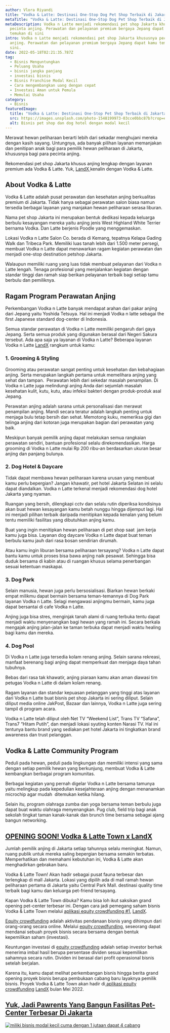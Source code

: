 ```yaml
---
author: Vlora Riyandi
title: "Vodka & Latte: Destinasi One-Stop Dog Pet Shop Terbaik di Jakarta"
metaTitle: "Vodka & Latte: Destinasi One-Stop Dog Pet Shop Terbaik di Jakarta"
metaDescription: Vodka n Latte menjadi rekomendasi pet shop Jakarta khususnya
  pecinta anjing. Perawatan dan pelayanan premium bergaya Jepang dapat kamu
  temukan di sini
intro: Vodka n Latte menjadi rekomendasi pet shop Jakarta khususnya pecinta
  anjing. Perawatan dan pelayanan premium bergaya Jepang dapat kamu temukan di
  sini.
date: 2022-05-18T02:21:35.787Z
tag:
  - Bisnis Menguntungkan
  - Peluang Usaha
  - bisnis jangka panjang
  - investasi bisnis
  - Bisnis Franchise Modal Kecil
  - Cara mengembangkan uang dengan cepat
  - Investasi Aman untuk Pemula
  - Memulai Usaha
category:
  - Bisnis
featuredImage:
  title: "Vodka & Latte: Destinasi One-Stop Pet Shop Terbaik di Jakarta | LandX"
  src: https://images.unsplash.com/photo-1548199973-03cce0bbc87b?crop=entropy&cs=tinysrgb&fm=jpg&ixlib=rb-1.2.1&q=80&raw_url=true&ixid=MnwxMjA3fDB8MHxwaG90by1wYWdlfHx8fGVufDB8fHx8&auto=format&fit=crop&w=869
  alt: Bisnis pet shop dan dog hotel dengan modal kecil
---
```

Merawat hewan peliharaan berarti lebih dari sekadar menghujani mereka dengan kasih sayang. Untungnya, ada banyak pilihan layanan memanjakan dan penitipan anak bagi para pemilik hewan peliharaan di Jakarta, khususnya bagi para pecinta anjing. 

Rekomendasi pet shop Jakarta khusus anjing lengkap dengan layanan premium ada Vodka & Latte. Yuk, [LandX ](https://landx.id/)kenalin dengan Vodka & Latte.

## About Vodka & Latte

Vodka & Latte adalah pusat perawatan dan kesehatan anjing berkualitas premium di Jakarta. Tidak hanya sebagai perawatan salon biasa namun tersedia berbagai layanan yang manjakan hewan peliharaan serasa liburan.

Nama pet shop Jakarta ini merupakan bentuk dedikasi kepada keluarga berbulu kesayangan mereka yaitu anjing jenis West Highland White Terrier bernama Vodka. Dan Latte berjenis Poodle yang menggemaskan.

Lokasi Vodka n Latte Salon Co. berada di Kemang, tepatnya Kelapa Gading Walk dan Tribeca Park. Memiliki luas tanah lebih dari 1.500 meter persegi, membuat Vodka n Latte dapat menawarkan ragam kegiatan perawatan dan menjadi one-stop destination petshop Jakarta.

Walaupun memiliki ruang yang luas tidak membuat pelayanan dari Vodka n Latte lengah. Tenaga profesional yang menjalankan kegiatan dengan standar tinggi dan ramah siap berikan pelayanan terbaik bagi setiap tamu berbulu dan pemiliknya.

## Ragam Program Perawatan Anjing

Perkembangan Vodka n Latte banyak mendapat arahan dari pakar anjing dari Jepang yaitu Yoshida Tetsuya. Hal ini menjadi Vodka n latte sebagai the first Japanese standard dog-center di Indonesia.

Semua standar perawatan di Vodka n Latte memiliki pengaruh dari gaya Jepang. Serta semua produk yang digunakan berasal dari Negeri Sakura tersebut. Ada apa saja ya layanan di Vodka n Latte? Beberapa layanan Vodka n Latte [LandX](https://landx.id/) rangkum untuk kamu:

### 1. Grooming & Styling

Grooming atau perawatan sangat penting untuk kesehatan dan kebahagiaan anjing. Serta merupakan langkah pertama untuk memelihara anjing yang sehat dan tampan.  Perawatan lebih dari sekedar masalah penampilan. Di Vodka n Latte juga melindungi anjing Anda dari sejumlah masalah kesehatan kulit, kutu, kutu, atau infeksi bakteri dengan produk-produk asal Jepang. 

Perawatan anjing adalah sarana untuk personalisasi dan merawat penampilan anjing. Mandi secara teratur adalah langkah penting untuk menjaga bulu tetap bersih dan sehat. Memotong kuku, memeriksa gigi dan telinga anjing dari kotoran juga merupakan bagian dari perawatan yang baik.

Meskipun banyak pemilik anjing dapat melakukan semua rangkaian perawatan sendiri, bantuan profesional selalu direkomendasikan. Harga grooming di Vodka n Latte mulai Rp 200 ribu-an berdasarkan ukuran besar anjing dan panjang bulunya.

### 2. Dog Hotel & Daycare

Tidak dapat membawa hewan peliharaan karena urusan yang membuat kamu perlu bepergian? Jangan khawatir, pet hotel Jakarta Selatan ini selalu dapat diandalkan. Vodka n Latte terkenal menjadi rekomendasi dog hotel Jakarta yang nyaman.

Ruangan yang bersih, dilengkapi cctv dan selalu rutin diperiksa kondisinya akan buat hewan kesayangan kamu betah nunggu hingga dijemput lagi. Hal ini menjadi pilihan terbaik daripada menitipkan kepada kenalan yang belum tentu memiliki fasilitas yang dibutuhkan anjing kamu.

Buat yang ingin menitipkan hewan peliharaan di pet shop saat  jam kerja kamu juga bisa. Layanan dog daycare Vodka n Latte dapat buat teman berbulu kamu jauh dari rasa bosan sendirian dirumah.

Atau kamu ingin liburan bersama peliharaan tersayang? Vodka n Latte dapat bantu kamu untuk proses bisa bawa anjing naik pesawat. Sehingga bisa duduk bersama di kabin atau di ruangan khusus selama penerbangan sesuai ketentuan maskapai.

### 3. Dog Park

Selain manusia, hewan juga perlu bersosialisasi. Biarkan hewan berkaki empat milikmu dapat bermain bersama teman-temannya di Dog Park layanan Vodka n Latte. Selagi mengawasi anjingmu bermain, kamu juga dapat bersantai di cafe Vodka n Latte.

Anjing juga bisa stres, menginjak tanah alami di ruang terbuka tentu dapat menjadi waktu menyenangkan bagi hewan yang ramah ini. Secara berkala mengajak anjing jalan-jalan ke taman terbuka dapat menjadi waktu healing bagi kamu dan mereka.

### 4. Dog Pool

Di Vodka n Latte juga tersedia kolam renang anjing. Selain sarana rekreasi, manfaat berenang bagi anjing dapat memperkuat dan menjaga daya tahan tubuhnya.

Bebas dari rasa tak khawatir, anjing piaraan kamu akan aman diawasi tim petugas Vodka n Latte di dalam kolam renang. 

Ragam layanan dan standar kepuasan pelanggan yang tinggi atas layanan dari Vodka n Latte buat bisnis pet shop Jakarta ini sering diliput. Selain diliput media online JakPost, Bazaar dan lainnya, Vodka n Latte juga sering tampil di program acara.

Vodka n Latte telah diliput oleh Net TV “Weekend List”, Trans TV “Safana”, Trans7 “Hitam Putih”, dan menjadi lokasi syuting konten Narasi TV. Hal ini tentunya bantu brand yang sediakan pet hotel Jakarta ini tingkatkan brand awareness dan trust pelanggan.

## Vodka & Latte Community Program

Peduli pada hewan, peduli pada lingkungan dan memiliki intensi yang sama dengan setiap pemilik hewan yang berkunjung, membuat Vodka & Latte kembangkan berbagai program komunitas. 

Berbagai kegiatan yang pernah digelar Vodka n Latte bersama tamunya yaitu melingkup pada kepedulian kesejahteraan anjing dengan menanamkan microchip agar mudah  ditemukan ketika hilang.

Selain itu, program olahraga zumba dan yoga bersama teman berbulu juga dapat buat waktu olahraga menyenangkan. Pug club, field trip bagi anak sekolah tingkat taman kanak-kanak dan brunch time bersama sebagai ajang bangun networking.

## [OPENING SOON! Vodka & Latte Town x LandX](https://landx.id/project/?utm_source=Blog&utm_medium=organic+keyword&utm_campaign=blog&utm_id=Blog)

Jumlah pemilik anjing di Jakarta setiap tahunnya selalu meningkat. Namun, ruang publik untuk mereka saling bepergian bersama semakin terbatas. Memperhatikan dan memahami kebutuhan ini, Vodka & Latte akan menghadirkan gebrakan baru.

Vodka & Latte Town! Akan hadir sebagai pusat fauna terbesar dan terlengkap di mall Jakarta. Lokasi yang dipilih ada di mall ramah hewan peliharaan pertama di Jakarta yaitu Central Park Mall. destinasi quality time terbaik bagi kamu dan keluarga pet-friend tersayang.

Kapan Vodka & Latte Town dibuka? Kamu bisa loh ikut saksikan grand opening pet-center terbesar ini. Dengan cara jadi pemegang saham bisnis Vodka & Latte Town melalui [aplikasi equity crowdfunding #1](https://landx.id/), [LandX](https://landx.id/).

[Equity crowdfunding](https://landx.id/) adalah aktivitas pendanaan bisnis yang dihimpun dari orang-orang secara online. Melalui [equity crowdfunding](https://landx.id/), seseorang dapat mendanai sebuah proyek bisnis secara bersama dengan bentuk kepemilikan saham (investasi). 

Keuntungan investasi di [equity crowdfunding](https://landx.id/) adalah setiap investor berhak menerima imbal hasil berupa persentase dividen sesuai kepemilikan sahamnya secara rutin. Dividen ini berasal dari profit operasional bisnis setelah berjalan.

Karena itu, kamu dapat melihat perkembangan bisnis hingga berita grand opening proyek bisnis berupa pembukaan cabang baru layaknya pemilik bisnis. Proyek Vodka & Latte Town akan hadir di[ aplikasi equity crowdfunding](https://landx.id/) [LandX](https://landx.id/) bulan Mei 2022.

## [Yuk, Jadi Pawrents Yang Bangun Fasilitas Pet-Center Terbesar Di Jakarta](https://landx.id/project/?utm_source=Blog&utm_medium=organic+keyword&utm_campaign=blog&utm_id=Blog)

[![miliki bisnis modal kecil cuma dengan 1 jutaan dapat 4 cabang ](https://accountgram-production.sfo2.cdn.digitaloceanspaces.com/landx_ghost/2021/11/jadi-owner-bisnis-hanya-1-jutaan-dengan-cuan-yang-sangat-menjanjikan.png)](https://landx.id/project/?utm_source=Blog&utm_medium=organic+keyword&utm_campaign=blog&utm_id=Blog)